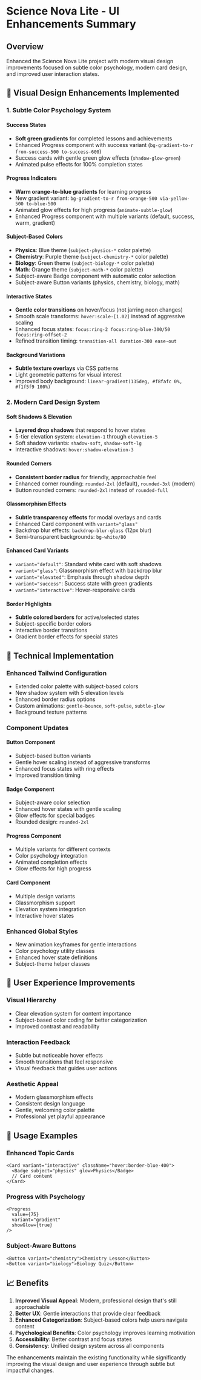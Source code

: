 # Science Nova Lite - UI Enhancements Summary

## Overview
Enhanced the Science Nova Lite project with modern visual design improvements focused on subtle color psychology, modern card design, and improved user interaction states.

## 🎨 Visual Design Enhancements Implemented

### 1. Subtle Color Psychology System

#### Success States
- **Soft green gradients** for completed lessons and achievements
- Enhanced Progress component with success variant (`bg-gradient-to-r from-success-500 to-success-600`)
- Success cards with gentle green glow effects (`shadow-glow-green`)
- Animated pulse effects for 100% completion states

#### Progress Indicators  
- **Warm orange-to-blue gradients** for learning progress
- New gradient variant: `bg-gradient-to-r from-orange-500 via-yellow-500 to-blue-500`
- Animated glow effects for high progress (`animate-subtle-glow`)
- Enhanced Progress component with multiple variants (default, success, warm, gradient)

#### Subject-Based Colors
- **Physics**: Blue theme (`subject-physics-*` color palette)
- **Chemistry**: Purple theme (`subject-chemistry-*` color palette) 
- **Biology**: Green theme (`subject-biology-*` color palette)
- **Math**: Orange theme (`subject-math-*` color palette)
- Subject-aware Badge component with automatic color selection
- Subject-aware Button variants (physics, chemistry, biology, math)

#### Interactive States
- **Gentle color transitions** on hover/focus (not jarring neon changes)
- Smooth scale transforms: `hover:scale-[1.02]` instead of aggressive scaling
- Enhanced focus states: `focus:ring-2 focus:ring-blue-300/50 focus:ring-offset-2`
- Refined transition timing: `transition-all duration-300 ease-out`

#### Background Variations
- **Subtle texture overlays** via CSS patterns
- Light geometric patterns for visual interest
- Improved body background: `linear-gradient(135deg, #f8fafc 0%, #f1f5f9 100%)`

### 2. Modern Card Design System

#### Soft Shadows & Elevation
- **Layered drop shadows** that respond to hover states
- 5-tier elevation system: `elevation-1` through `elevation-5`
- Soft shadow variants: `shadow-soft`, `shadow-soft-lg`
- Interactive shadows: `hover:shadow-elevation-3`

#### Rounded Corners
- **Consistent border radius** for friendly, approachable feel
- Enhanced corner rounding: `rounded-2xl` (default), `rounded-3xl` (modern)
- Button rounded corners: `rounded-2xl` instead of `rounded-full`

#### Glassmorphism Effects
- **Subtle transparency effects** for modal overlays and cards
- Enhanced Card component with `variant="glass"`
- Backdrop blur effects: `backdrop-blur-glass` (12px blur)
- Semi-transparent backgrounds: `bg-white/80`

#### Enhanced Card Variants
- `variant="default"`: Standard white card with soft shadows
- `variant="glass"`: Glassmorphism effect with backdrop blur
- `variant="elevated"`: Emphasis through shadow depth
- `variant="success"`: Success state with green gradients
- `variant="interactive"`: Hover-responsive cards

#### Border Highlights
- **Subtle colored borders** for active/selected states
- Subject-specific border colors
- Interactive border transitions
- Gradient border effects for special states

## 🔧 Technical Implementation

### Enhanced Tailwind Configuration
- Extended color palette with subject-based colors
- New shadow system with 5 elevation levels
- Enhanced border radius options
- Custom animations: `gentle-bounce`, `soft-pulse`, `subtle-glow`
- Background texture patterns

### Component Updates

#### Button Component
- Subject-based button variants
- Gentle hover scaling instead of aggressive transforms
- Enhanced focus states with ring effects
- Improved transition timing

#### Badge Component  
- Subject-aware color selection
- Enhanced hover states with gentle scaling
- Glow effects for special badges
- Rounded design: `rounded-2xl`

#### Progress Component
- Multiple variants for different contexts
- Color psychology integration
- Animated completion effects
- Glow effects for high progress

#### Card Component
- Multiple design variants
- Glassmorphism support
- Elevation system integration
- Interactive hover states

### Enhanced Global Styles
- New animation keyframes for gentle interactions
- Color psychology utility classes
- Enhanced hover state definitions
- Subject-theme helper classes

## 🎯 User Experience Improvements

### Visual Hierarchy
- Clear elevation system for content importance
- Subject-based color coding for better categorization
- Improved contrast and readability

### Interaction Feedback
- Subtle but noticeable hover effects
- Smooth transitions that feel responsive
- Visual feedback that guides user actions

### Aesthetic Appeal
- Modern glassmorphism effects
- Consistent design language
- Gentle, welcoming color palette
- Professional yet playful appearance

## 🚀 Usage Examples

### Enhanced Topic Cards
```tsx
<Card variant="interactive" className="hover:border-blue-400">
  <Badge subject="physics" glow>Physics</Badge>
  // Card content
</Card>
```

### Progress with Psychology
```tsx
<Progress 
  value={75} 
  variant="gradient" 
  showGlow={true} 
/>
```

### Subject-Aware Buttons
```tsx
<Button variant="chemistry">Chemistry Lesson</Button>
<Button variant="biology">Biology Quiz</Button>
```

## 📈 Benefits

1. **Improved Visual Appeal**: Modern, professional design that's still approachable
2. **Better UX**: Gentle interactions that provide clear feedback
3. **Enhanced Categorization**: Subject-based colors help users navigate content
4. **Psychological Benefits**: Color psychology improves learning motivation
5. **Accessibility**: Better contrast and focus states
6. **Consistency**: Unified design system across all components

The enhancements maintain the existing functionality while significantly improving the visual design and user experience through subtle but impactful changes.
